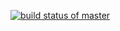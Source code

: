 [![build status of master](https://travis-ci.org/iamikenna/Triangle_testing.svg?branch=master)](https://travis-ci.org/iamikenna/Triangle_testing)
